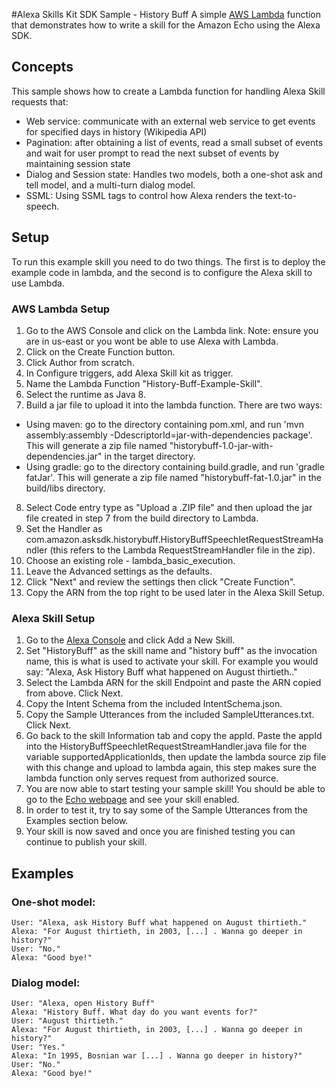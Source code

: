 #Alexa Skills Kit SDK Sample - History Buff
A simple [AWS Lambda](http://aws.amazon.com/lambda) function that demonstrates how to write a skill for the Amazon Echo using the Alexa SDK.

## Concepts
This sample shows how to create a Lambda function for handling Alexa Skill requests that:

 - Web service: communicate with an external web service to get events for specified days in history (Wikipedia API)
 - Pagination: after obtaining a list of events, read a small subset of events and wait for user prompt to read the next subset of events by maintaining session state
 - Dialog and Session state: Handles two models, both a one-shot ask and tell model, and a multi-turn dialog model.
 - SSML: Using SSML tags to control how Alexa renders the text-to-speech.

## Setup
To run this example skill you need to do two things. The first is to deploy the example code in lambda, and the second is to configure the Alexa skill to use Lambda.

### AWS Lambda Setup
1. Go to the AWS Console and click on the Lambda link. Note: ensure you are in us-east or you wont be able to use Alexa with Lambda.
2. Click on the Create Function button.
3. Click Author from scratch.
4. In Configure triggers, add Alexa Skill kit as trigger.
5. Name the Lambda Function "History-Buff-Example-Skill".
6. Select the runtime as Java 8.
7. Build a jar file to upload it into the lambda function. There are two ways:
- Using maven: go to the directory containing pom.xml, and run 'mvn assembly:assembly -DdescriptorId=jar-with-dependencies package'. This will generate a zip file named "historybuff-1.0-jar-with-dependencies.jar" in the target directory. 
- Using gradle: go to the directory containing build.gradle,  and run 'gradle fatJar'. This will generate a zip file named "historybuff-fat-1.0.jar" in the build/libs directory.
8. Select Code entry type as "Upload a .ZIP file" and then upload the jar file created in step 7 from the build directory to Lambda.
9. Set the Handler as com.amazon.asksdk.historybuff.HistoryBuffSpeechletRequestStreamHandler (this refers to the Lambda RequestStreamHandler file in the zip).
10. Choose an existing role - lambda_basic_execution.
11. Leave the Advanced settings as the defaults.
12. Click "Next" and review the settings then click "Create Function".
13. Copy the ARN from the top right to be used later in the Alexa Skill Setup.

### Alexa Skill Setup
1. Go to the [Alexa Console](https://developer.amazon.com/edw/home.html) and click Add a New Skill.
2. Set "HistoryBuff" as the skill name and "history buff" as the invocation name, this is what is used to activate your skill. For example you would say: "Alexa, Ask History Buff what happened on August thirtieth.."
3. Select the Lambda ARN for the skill Endpoint and paste the ARN copied from above. Click Next.
4. Copy the Intent Schema from the included IntentSchema.json.
5. Copy the Sample Utterances from the included SampleUtterances.txt. Click Next.
6. Go back to the skill Information tab and copy the appId. Paste the appId into the HistoryBuffSpeechletRequestStreamHandler.java file for the variable supportedApplicationIds,
   then update the lambda source zip file with this change and upload to lambda again, this step makes sure the lambda function only serves request from authorized source.
7. You are now able to start testing your sample skill! You should be able to go to the [Echo webpage](http://echo.amazon.com/#skills) and see your skill enabled.
8. In order to test it, try to say some of the Sample Utterances from the Examples section below.
9. Your skill is now saved and once you are finished testing you can continue to publish your skill.

## Examples
### One-shot model:
    User: "Alexa, ask History Buff what happened on August thirtieth."
    Alexa: "For August thirtieth, in 2003, [...] . Wanna go deeper in history?"
    User: "No."
    Alexa: "Good bye!"
### Dialog model:
    User: "Alexa, open History Buff" 
    Alexa: "History Buff. What day do you want events for?"
    User: "August thirtieth."
    Alexa: "For August thirtieth, in 2003, [...] . Wanna go deeper in history?"
    User: "Yes."
    Alexa: "In 1995, Bosnian war [...] . Wanna go deeper in history?"
    User: "No."
    Alexa: "Good bye!"
